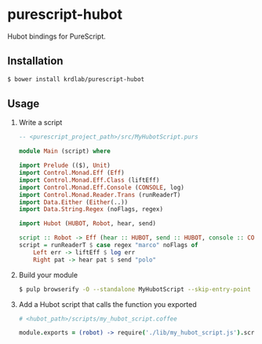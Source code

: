 # purescript-hubot

Hubot bindings for PureScript.

## Installation

```sh
$ bower install krdlab/purescript-hubot
```

## Usage

1. Write a script

    ```purescript
    -- <purescript_project_path>/src/MyHubotScript.purs
    
    module Main (script) where
    
    import Prelude (($), Unit)
    import Control.Monad.Eff (Eff)
    import Control.Monad.Eff.Class (liftEff)
    import Control.Monad.Eff.Console (CONSOLE, log)
    import Control.Monad.Reader.Trans (runReaderT)
    import Data.Either (Either(..))
    import Data.String.Regex (noFlags, regex)
    
    import Hubot (HUBOT, Robot, hear, send)
    
    script :: Robot -> Eff (hear :: HUBOT, send :: HUBOT, console :: CONSOLE) Unit
    script = runReaderT $ case regex "marco" noFlags of
        Left err -> liftEff $ log err
        Right pat -> hear pat $ send "polo"
    ```

2. Build your module

    ```sh
    $ pulp browserify -O --standalone MyHubotScript --skip-entry-point --to <hubot_path>/scripts/lib/my_hubot_script.js
    ```

3. Add a Hubot script that calls the function you exported
    
    ```coffeescript
    # <hubot_path>/scripts/my_hubot_script.coffee
    
    module.exports = (robot) -> require('./lib/my_hubot_script.js').script(robot)()
    ```
